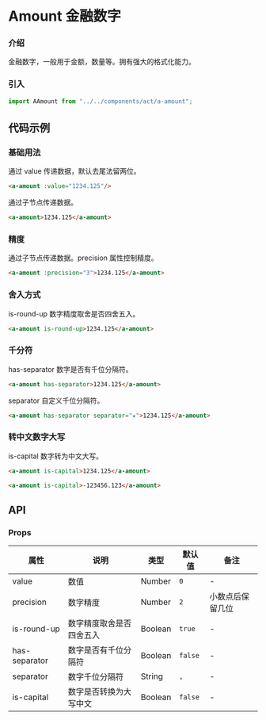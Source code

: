 # Amount 金融数字

### 介绍

金融数字，一般用于金额，数量等。拥有强大的格式化能力。

### 引入

~~~js
import AAmount from "../../components/act/a-amount";
~~~

## 代码示例

### 基础用法

通过 value 传递数据，默认去尾法留两位。

~~~html
<a-amount :value="1234.125"/>
~~~

通过子节点传递数据。

~~~html
<a-amount>1234.125</a-amount>
~~~

### 精度

通过子节点传递数据。precision 属性控制精度。

~~~html
<a-amount :precision="3">1234.125</a-amount>
~~~

### 舍入方式

is-round-up 数字精度取舍是否四舍五入。

~~~html
<a-amount is-round-up>1234.125</a-amount>
~~~

### 千分符

has-separator 数字是否有千位分隔符。

~~~html
<a-amount has-separator>1234.125</a-amount>
~~~

separator 自定义千位分隔符。

~~~html
<a-amount has-separator separator="★">1234.125</a-amount>
~~~

### 转中文数字大写

is-capital 数字转为中文大写。

~~~html
<a-amount is-capital>1234.125</a-amount>

<a-amount is-capital>-123456.123</a-amount>
~~~

## API

### Props

|属性 | 说明 | 类型 | 默认值 | 备注 |
|----|-----|------|------|------|
|value|数值|Number|`0`|-|
|precision|数字精度|Number|`2`|小数点后保留几位|
|is-round-up|数字精度取舍是否四舍五入|Boolean|`true`|-|
|has-separator|数字是否有千位分隔符|Boolean|`false`|-|
|separator|数字千位分隔符|String|`,`|-|
|is-capital|数字是否转换为大写中文|Boolean|`false`|-|